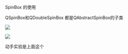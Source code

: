 SpinBox 的使用

QSpinBox和QDoubleSpinBox 都是QAbstractSpinBox的子类

![](https://gitee.com/hxc8/images2/raw/master/img/202407172215547.jpg)

![](https://gitee.com/hxc8/images2/raw/master/img/202407172215292.jpg)

动手实验是上面这个